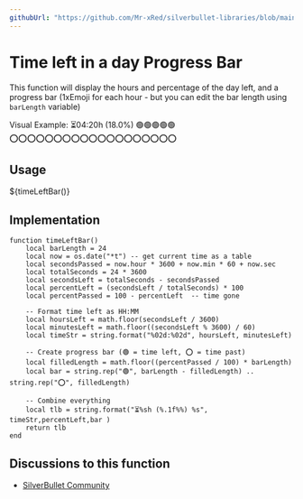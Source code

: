 ```yaml
---
githubUrl: "https://github.com/Mr-xRed/silverbullet-libraries/blob/main/DayProgressBar.md"
---
```


# Time left in a day Progress Bar

This function will display the hours and percentage of the day left, and a progress bar (1xEmoji for each hour - but you can edit the bar length using `barLength` variable)

Visual Example:
⏳04:20h (18.0%) 🟢🟢🟢🟢🟢⭕️⭕️⭕️⭕️⭕️⭕️⭕️⭕️⭕️⭕️⭕️⭕️⭕️⭕️⭕️⭕️⭕️⭕️⭕️


## Usage
${timeLeftBar()}

## Implementation
```space-lua
function timeLeftBar()
    local barLength = 24
    local now = os.date("*t") -- get current time as a table
    local secondsPassed = now.hour * 3600 + now.min * 60 + now.sec
    local totalSeconds = 24 * 3600
    local secondsLeft = totalSeconds - secondsPassed
    local percentLeft = (secondsLeft / totalSeconds) * 100
    local percentPassed = 100 - percentLeft  -- time gone

    -- Format time left as HH:MM
    local hoursLeft = math.floor(secondsLeft / 3600)
    local minutesLeft = math.floor((secondsLeft % 3600) / 60)
    local timeStr = string.format("%02d:%02d", hoursLeft, minutesLeft)

    -- Create progress bar (🟢 = time left, ⭕️ = time past)
    local filledLength = math.floor((percentPassed / 100) * barLength)
    local bar = string.rep("🟢", barLength - filledLength) .. string.rep("⭕️", filledLength)

    -- Combine everything
    local tlb = string.format("⏳%sh (%.1f%%) %s", timeStr,percentLeft,bar )
    return tlb
end
```

## Discussions to this function
* [SilverBullet Community](https://community.silverbullet.md/t/space-lua-time-left-in-day-with-progress-bar-visual-version-for-v2/3295?u=mr.red)



